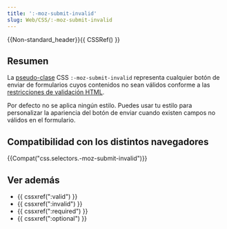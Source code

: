 ```yaml
---
title: ':-moz-submit-invalid'
slug: Web/CSS/:-moz-submit-invalid
---
```


{{Non-standard_header}}{{ CSSRef() }}

## Resumen

La [pseudo-clase](/es/CSS/Pseudo-classes) CSS `:-moz-submit-invalid` representa cualquier botón de enviar de formularios cuyos contenidos no sean válidos conforme a las [restricciones de validación HTML](/en/HTML/Forms_in_HTML#Constraint_Validation).

Por defecto no se aplica ningún estilo. Puedes usar tu estilo para personalizar la apariencia del botón de enviar cuando existen campos no válidos en el formulario.

## Compatibilidad con los distintos navegadores

{{Compat("css.selectors.-moz-submit-invalid")}}

## Ver además

- {{ cssxref(":valid") }}
- {{ cssxref(":invalid") }}
- {{ cssxref(":required") }}
- {{ cssxref(":optional") }}
